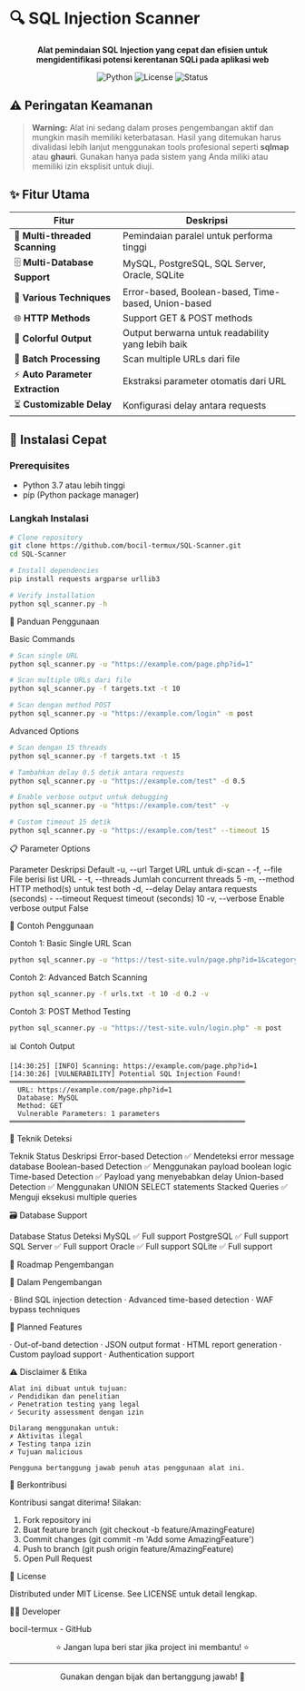 # 🔍 SQL Injection Scanner

<p align="center">
  <b>Alat pemindaian SQL Injection yang cepat dan efisien untuk mengidentifikasi potensi kerentanan SQLi pada aplikasi web</b>
</p>

<div align="center">

![Python](https://img.shields.io/badge/Python-3.7%2B-blue)
![License](https://img.shields.io/badge/License-MIT-green)
![Status](https://img.shields.io/badge/Status-Development-yellow)

</div>

## ⚠️ Peringatan Keamanan

> **Warning:** Alat ini sedang dalam proses pengembangan aktif dan mungkin masih memiliki keterbatasan. Hasil yang ditemukan harus divalidasi lebih lanjut menggunakan tools profesional seperti **sqlmap** atau **ghauri**. Gunakan hanya pada sistem yang Anda miliki atau memiliki izin eksplisit untuk diuji.

## ✨ Fitur Utama

| Fitur | Deskripsi |
|-------|-----------|
| 🔄 **Multi-threaded Scanning** | Pemindaian paralel untuk performa tinggi |
| 🗄️ **Multi-Database Support** | MySQL, PostgreSQL, SQL Server, Oracle, SQLite |
| 💉 **Various Techniques** | Error-based, Boolean-based, Time-based, Union-based |
| 🌐 **HTTP Methods** | Support GET & POST methods |
| 🎨 **Colorful Output** | Output berwarna untuk readability yang lebih baik |
| 📁 **Batch Processing** | Scan multiple URLs dari file |
| ⚡ **Auto Parameter Extraction** | Ekstraksi parameter otomatis dari URL |
| ⏳ **Customizable Delay** | Konfigurasi delay antara requests |

## 🚀 Instalasi Cepat

### Prerequisites

- Python 3.7 atau lebih tinggi
- pip (Python package manager)

### Langkah Instalasi

```bash
# Clone repository
git clone https://github.com/bocil-termux/SQL-Scanner.git
cd SQL-Scanner

# Install dependencies
pip install requests argparse urllib3

# Verify installation
python sql_scanner.py -h
```

📖 Panduan Penggunaan

Basic Commands

```bash
# Scan single URL
python sql_scanner.py -u "https://example.com/page.php?id=1"

# Scan multiple URLs dari file
python sql_scanner.py -f targets.txt -t 10

# Scan dengan method POST
python sql_scanner.py -u "https://example.com/login" -m post
```

Advanced Options

```bash
# Scan dengan 15 threads
python sql_scanner.py -f targets.txt -t 15

# Tambahkan delay 0.5 detik antara requests
python sql_scanner.py -u "https://example.com/test" -d 0.5

# Enable verbose output untuk debugging
python sql_scanner.py -u "https://example.com/test" -v

# Custom timeout 15 detik
python sql_scanner.py -u "https://example.com/test" --timeout 15
```

📋 Parameter Options

Parameter Deskripsi Default
-u, --url Target URL untuk di-scan -
-f, --file File berisi list URL -
-t, --threads Jumlah concurrent threads 5
-m, --method HTTP method(s) untuk test both
-d, --delay Delay antara requests (seconds) -
--timeout Request timeout (seconds) 10
-v, --verbose Enable verbose output False

🎯 Contoh Penggunaan

Contoh 1: Basic Single URL Scan

```bash
python sql_scanner.py -u "https://test-site.vuln/page.php?id=1&category=2"
```

Contoh 2: Advanced Batch Scanning

```bash
python sql_scanner.py -f urls.txt -t 10 -d 0.2 -v
```

Contoh 3: POST Method Testing

```bash
python sql_scanner.py -u "https://test-site.vuln/login.php" -m post
```

📊 Contoh Output

```
[14:30:25] [INFO] Scanning: https://example.com/page.php?id=1
[14:30:26] [VULNERABILITY] Potential SQL Injection Found!
══════════════════════════════════════════════════════════
  URL: https://example.com/page.php?id=1
  Database: MySQL
  Method: GET
  Vulnerable Parameters: 1 parameters
══════════════════════════════════════════════════════════
```

🔧 Teknik Deteksi

Teknik Status Deskripsi
Error-based Detection ✅ Mendeteksi error message database
Boolean-based Detection ✅ Menggunakan payload boolean logic
Time-based Detection ✅ Payload yang menyebabkan delay
Union-based Detection ✅ Menggunakan UNION SELECT statements
Stacked Queries ✅ Menguji eksekusi multiple queries

🗃️ Database Support

Database Status Deteksi
MySQL ✅ Full support
PostgreSQL ✅ Full support
SQL Server ✅ Full support
Oracle ✅ Full support
SQLite ✅ Full support

🚧 Roadmap Pengembangan

🔄 Dalam Pengembangan

· Blind SQL injection detection
· Advanced time-based detection
· WAF bypass techniques

📅 Planned Features

· Out-of-band detection
· JSON output format
· HTML report generation
· Custom payload support
· Authentication support

⚠️ Disclaimer & Etika

```text
Alat ini dibuat untuk tujuan:
✓ Pendidikan dan penelitian
✓ Penetration testing yang legal
✓ Security assessment dengan izin

Dilarang menggunakan untuk:
✗ Aktivitas ilegal
✗ Testing tanpa izin
✗ Tujuan malicious

Pengguna bertanggung jawab penuh atas penggunaan alat ini.
```

🤝 Berkontribusi

Kontribusi sangat diterima! Silakan:

1. Fork repository ini
2. Buat feature branch (git checkout -b feature/AmazingFeature)
3. Commit changes (git commit -m 'Add some AmazingFeature')
4. Push to branch (git push origin feature/AmazingFeature)
5. Open Pull Request

📄 License

Distributed under MIT License. See LICENSE untuk detail lengkap.

👨‍💻 Developer

bocil-termux - GitHub

<div align="center">

⭐ Jangan lupa beri star jika project ini membantu! ⭐

</div>

---

<div align="center">

Gunakan dengan bijak dan bertanggung jawab! 🔐

</div>
